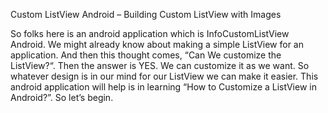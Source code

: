 Custom ListView Android – Building Custom ListView with Images

So folks here is an android application which is InfoCustomListView Android. We might already know about making a simple ListView for an application. And then this thought comes, “Can We customize the ListView?“. Then the answer is YES. We can customize it as we want.  So whatever design is in our mind for our ListView we can make it easier. This android application will help is in learning “How to Customize a ListView in Android?”. So let’s begin.